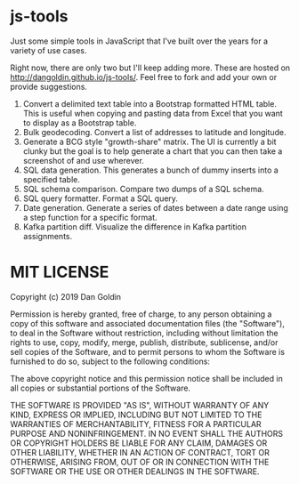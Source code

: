 js-tools
========

Just some simple tools in JavaScript that I've built over the years for a variety of use cases.

Right now, there are only two but I'll keep adding more. These are hosted on <a href="https://dangoldin.github.io/js-tools/">http://dangoldin.github.io/js-tools/</a>. Feel free to fork and add your own or provide suggestions.

1. Convert a delimited text table into a Bootstrap formatted HTML table. This is useful when copying and pasting data from Excel that you want to display as a Bootstrap table.
2. Bulk geodecoding. Convert a list of addresses to latitude and longitude.
3. Generate a BCG style "growth-share" matrix. The UI is currently a bit clunky but the goal is to help generate a chart that you can then take a screenshot of and use wherever.
4. SQL data generation. This generates a bunch of dummy inserts into a specified table.
5. SQL schema comparison. Compare two dumps of a SQL schema.
6. SQL query formatter. Format a SQL query.
7. Date generation. Generate a series of dates between a date range using a step function for a specific format.
8. Kafka partition diff. Visualize the difference in Kafka partition assignments.

MIT LICENSE
===============

Copyright (c) 2019 Dan Goldin

Permission is hereby granted, free of charge, to any person obtaining a copy of this software and associated documentation files (the "Software"), to deal in the Software without restriction, including without limitation the rights to use, copy, modify, merge, publish, distribute, sublicense, and/or sell copies of the Software, and to permit persons to whom the Software is furnished to do so, subject to the following conditions:

The above copyright notice and this permission notice shall be included in all copies or substantial portions of the Software.

THE SOFTWARE IS PROVIDED "AS IS", WITHOUT WARRANTY OF ANY KIND, EXPRESS OR IMPLIED, INCLUDING BUT NOT LIMITED TO THE WARRANTIES OF MERCHANTABILITY, FITNESS FOR A PARTICULAR PURPOSE AND NONINFRINGEMENT. IN NO EVENT SHALL THE AUTHORS OR COPYRIGHT HOLDERS BE LIABLE FOR ANY CLAIM, DAMAGES OR OTHER LIABILITY, WHETHER IN AN ACTION OF CONTRACT, TORT OR OTHERWISE, ARISING FROM, OUT OF OR IN CONNECTION WITH THE SOFTWARE OR THE USE OR OTHER DEALINGS IN THE SOFTWARE.